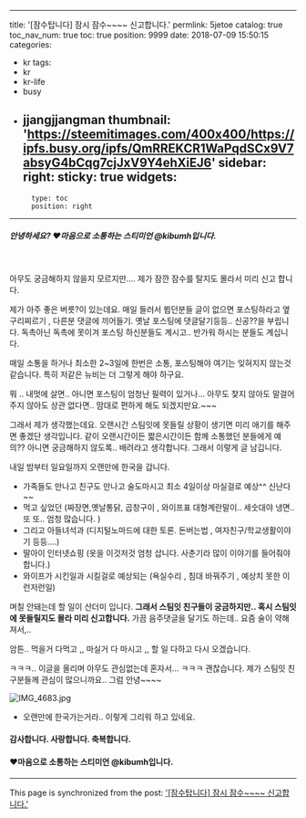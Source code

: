 
---
title: '[잠수탑니다] 잠시 잠수~~~~  신고합니다.'
permlink: 5jetoe
catalog: true
toc_nav_num: true
toc: true
position: 9999
date: 2018-07-09 15:50:15
categories:
- kr
tags:
- kr
- kr-life
- busy
- jjangjjangman
thumbnail: 'https://steemitimages.com/400x400/https://ipfs.busy.org/ipfs/QmRREKCR1WaPqdSCx9V7absyG4bCqg7cjJxV9Y4ehXiEJ6'
sidebar:
    right:
        sticky: true
widgets:
    -
        type: toc
        position: right
---


##### 안녕하세요? ♥마음으로 소통하는 스티미언 @kibumh입니다.
<br>

아무도 궁금해하지 않을지 모르지만....
제가 잠깐 잠수를 탈지도 몰라서 미리 신고 합니다.

제가 아주 좋은 버릇?이 있는데요.
매일 들러서  뵙던분들  글이 없으면
포스팅하라고 옆구리찌르기 , 다른분 댓글에 끼어들기.
옛날 포스팅에 댓글달기등등.. 신공??을 부립니다.
독촉아닌 독촉에 못이겨 포스팅 하신분들도 계시고..
반가워 하시는 분들도 계십니다.

매일 소통을 하거나  최소한 2~3일에 한번은 
소통, 포스팅해야 여기는 잊혀지지 않는것 같습니다. 
특히 저같은 뉴비는 더 그렇게 해야 하구요.

뭐 .. 내멋에 살면.. 아니면 포스팅이 엄청난 필력이 있거나...
아무도 찿지 않아도  말걸어 주지 않아도 상관 없다면..
맘대로 편하게 해도 되겠지만요.~~~

그래서 제가 생각했는데요.  오랜시간 스팀잇에 
못들릴 상황이 생기면 미리 애기를 해주면 좋겠단 생각입니다.
같이 오랜시간이든 짧은시간이든 함께 소통했던 분들에게 
예의?? 아니면 궁금해하지 않도록.. 배려라고 생각합니다.
그래서 이렇게 글 남깁니다.

내일 밤부터 일요일까지 오랜만에 한국을 갑니다.
- 가족들도 만나고 친구도 만나고 술도마시고
최소 4일이상 마실걸로 예상^^ 신난다~~
- 먹고 싶었던 
(짜장면,옛날통닭, 곱창구이 , 와이프표 대형계란말이..
세숫대야 냉면..  또 또.. 엄청 많습니다. )
- 그리고 아들녀석과 
(디지털노마드에 대한 토론. 돈버는법 , 여자친구/학교생활이야기 
  등등....)
- 딸아이 인터넷쇼핑
(옷을 이것저것 엄청 삽니다. 사춘기라 많이 이야기를 들어줘야 합니다.)
- 와이프가 시킨일과 시킬걸로 예상되는
  (욕실수리 , 침대 바꿔주기 , 예상치 못한 이런저런일)

며칠 안돼는데 할 일이 산더미 입니다.
**그래서 스팀잇 친구들이 궁금하지만.. 혹시 스팀잇에 못들릴지도 몰라
미리 신고합니다.** 
가끔 음주댓글을 달기도 하는데.. 요즘 술이 약해져서,..

암튼.. 먹을거 다먹고 ,, 마실거 다 마시고 ,, 할 일 다하고
다시 오겠습니다. 

ㅋㅋㅋ.. 이글을 올리며 아무도 관심없는데 혼자서... ㅋㅋㅋ
괜찮습니다. 제가 스팀잇 친구분들께 관심이 많으니까요..
그럼 안녕~~~~

![IMG_4683.jpg](https://steemitimages.com/400x400/https://ipfs.busy.org/ipfs/QmRREKCR1WaPqdSCx9V7absyG4bCqg7cjJxV9Y4ehXiEJ6)
- 오랜만에 한국가는거라.. 이렇게 그리워 하고 있네요.

#### 감사합니다. 사랑합니다. 축복합니다.
#### ♥마음으로 소통하는 스티미언 @kibumh입니다.




- - -

This page is synchronized from the post: ['[잠수탑니다] 잠시 잠수~~~~  신고합니다.'](https://steemit.com/@kibumh/5jetoe)
